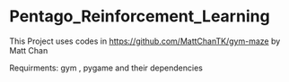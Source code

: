 # Pentago_Reinforcement_Learning

This Project uses codes in https://github.com/MattChanTK/gym-maze by Matt Chan

Requirments: gym , pygame and their dependencies
